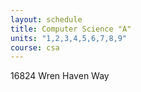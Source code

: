```yaml
---
layout: schedule
title: Computer Science "A"
units: "1,2,3,4,5,6,7,8,9"
course: csa
---
```

16824 Wren Haven Way